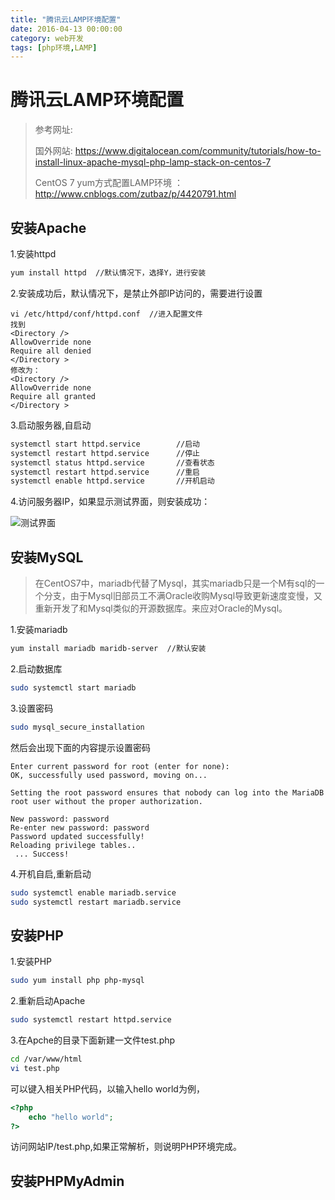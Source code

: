 ```yaml
---
title: "腾讯云LAMP环境配置"
date: 2016-04-13 00:00:00
category: web开发
tags: [php环境,LAMP]
---
```


# 腾讯云LAMP环境配置

> 参考网址:
> 
> 国外网站: https://www.digitalocean.com/community/tutorials/how-to-install-linux-apache-mysql-php-lamp-stack-on-centos-7
>  
> CentOS 7 yum方式配置LAMP环境 ： http://www.cnblogs.com/zutbaz/p/4420791.html
> 

## 安装Apache

1.安装httpd

```bash
yum install httpd  //默认情况下，选择Y，进行安装
```

2.安装成功后，默认情况下，是禁止外部IP访问的，需要进行设置

```
vi /etc/httpd/conf/httpd.conf  //进入配置文件
找到
<Directory />
AllowOverride none
Require all denied
</Directory >
修改为：
<Directory />
AllowOverride none
Require all granted
</Directory >
```

3.启动服务器,自启动

```bash
systemctl start httpd.service        //启动
systemctl restart httpd.service      //停止
systemctl status httpd.service       //查看状态
systemctl restart httpd.service      //重启
systemctl enable httpd.service       //开机启动
```

4.访问服务器IP，如果显示测试界面，则安装成功：

![测试界面](http://images.cnitblog.com/blog2015/692442/201504/121637185405540.jpg)

## 安装MySQL

> 在CentOS7中，mariadb代替了Mysql，其实mariadb只是一个M有sql的一个分支，由于Mysql旧部员工不满Oracle收购Mysql导致更新速度变慢，又重新开发了和Mysql类似的开源数据库。来应对Oracle的Mysql。

1.安装mariadb

```bash
yum install mariadb maridb-server  //默认安装
```

2.启动数据库

```bash
sudo systemctl start mariadb
```

3.设置密码

```bash
sudo mysql_secure_installation
```

然后会出现下面的内容提示设置密码

```
Enter current password for root (enter for none):
OK, successfully used password, moving on...

Setting the root password ensures that nobody can log into the MariaDB
root user without the proper authorization.

New password: password
Re-enter new password: password
Password updated successfully!
Reloading privilege tables..
 ... Success!
```

4.开机自启,重新启动

```bash
sudo systemctl enable mariadb.service
sudo systemctl restart mariadb.service
```

## 安装PHP

1.安装PHP

```bash
sudo yum install php php-mysql
```

2.重新启动Apache

```bash
sudo systemctl restart httpd.service
```

3.在Apche的目录下面新建一文件test.php

```bash
cd /var/www/html
vi test.php
```

可以键入相关PHP代码，以输入hello world为例，

```php
<?php
    echo "hello world";
?>
```

访问网站IP/test.php,如果正常解析，则说明PHP环境完成。

## 安装PHPMyAdmin

